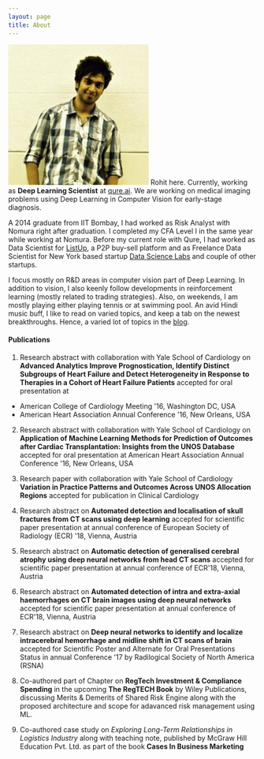 ```yaml
---
layout: page
title: About
---
```


![placeholder](/images/LinkedIn_photo.jpg)
Rohit here. Currently, working as <strong>Deep Learning Scientist</strong> at [qure.ai](https://blog.qure.ai). We are working on medical imaging problems using Deep Learning in Computer Vision for early-stage diagnosis.

A 2014 graduate from IIT Bombay, I had worked as Risk Analyst with Nomura right after graduation. I completed my CFA Level I in the same year while working at Nomura. Before my current role with Qure, I had worked as Data Scientist for [ListUp](http://listup.co.in/), a P2P buy-sell platform and as Freelance Data Scientist for New York based startup [Data Science Labs](https://datascilabs.com/) and couple of other startups.

I focus mostly on R&D areas in computer vision part of Deep Learning. In addition to vision, I also keenly follow developments in reinforcement learning (mostly related to trading strategies). Also, on weekends, I am mostly playing either playing tennis or at swimming pool. An avid Hindi music buff, I like to read on varied topics, and keep a tab on the newest breakthroughs. Hence, a varied lot of topics in the [blog](https://rohitghosh.github.io/).


#### Publications

1. Research abstract with collaboration with Yale School of Cardiology on **Advanced Analytics Improve Prognostication, Identify Distinct Subgroups of Heart Failure and Detect Heterogeneity in Response to Therapies in a Cohort of Heart Failure Patients** accepted for oral presentation at
 - American College of Cardiology Meeting '16,  Washington DC, USA
 - American Heart Association Annual Conference '16, New Orleans, USA

 2. Research abstract with collaboration with Yale School of Cardiology on **Application of Machine Learning Methods for Prediction of Outcomes after Cardiac Transplantation: Insights from the UNOS Database**  accepted for oral presentation
 at American Heart Association Annual Conference '16, New Orleans, USA

 3. Research paper with collaboration with Yale School of Cardiology **Variation in Practice Patterns and Outcomes Across UNOS Allocation Regions** accepted for publication in Clinical Cardiology

 4. Research abstract on **Automated detection and localisation of skull fractures from CT scans using deep learning** accepted for scientific paper presentation at annual conference of European Society of Radiology (ECR) '18, Vienna, Austria

 5. Research abstract on  **Automatic detection of generalised cerebral atrophy using deep neural networks from head CT scans** accepted for scientific paper presentation at annual conference of ECR'18, Vienna, Austria

 6. Research abstract on **Automated detection of intra and extra-axial haemorrhages on CT brain images using deep neural networks** accepted for scientific paper presentation at annual conference of ECR'18, Vienna, Austria

 7. Research abstract on **Deep neural networks to identify and localize intracerebral hemorrhage and midline shift in CT scans of brain** accepted for Scientific Poster and Alternate for Oral Presentations Status in annual Conference '17 by Radilogical Society of North America (RSNA)

 8. Co-authored part of Chapter on **RegTech Investment & Compliance Spending** in the upcoming <strong>The RegTECH Book</strong> by Wiley Publications, discussing Merits & Demerits of Shared Risk Engine along with the proposed architecture and scope for adavanced risk management using ML.

 9. Co-authored case study on *Exploring Long-Term Relationships in Logistics Industry* along with teaching note, published by McGraw Hill Education Pvt. Ltd. as part of the book <strong>Cases In Business Marketing</strong>
